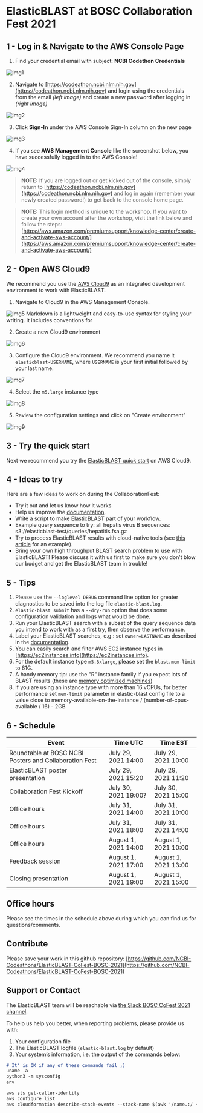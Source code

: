 # ElasticBLAST at BOSC Collaboration Fest 2021

## 1 - Log in & Navigate to the AWS Console Page

1) Find your credential email with subject: **NCBI Codethon Credentials**

![img1](images/img1.jpg)

2) Navigate to [https://codeathon.ncbi.nlm.nih.gov](https://codeathon.ncbi.nlm.nih.gov) and login using the credentials from the email *(left image)* and create a new password after logging in *(right image)*

![img2](images/img2.jpg)


3) Click **Sign-In** under the AWS Console Sign-In column on the new page

![img3](images/img3.jpg)

4) If you see **AWS Management Console** like the screenshot below, you have successfully logged in to the AWS Console!

![img4](images/img4.jpg)

> **NOTE:** If you are logged out or get kicked out of the console, simply return to [https://codeathon.ncbi.nlm.nih.gov](https://codeathon.ncbi.nlm.nih.gov) and log in again (remember your newly created password!) to get back to the console home page.

> **NOTE:** This login method is unique to the workshop. If you want to create your own account after the workshop, visit the link below and follow the steps:
> [https://aws.amazon.com/premiumsupport/knowledge-center/create-and-activate-aws-account/](https://aws.amazon.com/premiumsupport/knowledge-center/create-and-activate-aws-account/)

## 2 - Open AWS Cloud9

We recommend you use the [AWS Cloud9](https://aws.amazon.com/cloud9/) as an integrated development environment
to work with ElasticBLAST.

1) Navigate to Cloud9 in the AWS Management Console.

![img5](images/img5-cloud9.png)
Markdown is a lightweight and easy-to-use syntax for styling your writing. It includes conventions for

2) Create a new Cloud9 environment

![img6](images/img6-create-cloud9.png)

3) Configure the Cloud9 environment. We recommend you name it
`elasticblast-USERNAME`, where `USERNAME` is your first initial followed by
your last name.

![img7](images/img7-conf-c9.png)

4) Select the `m5.large` instance type

![img8](images/img8-conf-c9.png)

5) Review the configuration settings and click on "Create environment"

![img9](images/img9-conf-review-c9.png)

## 3 -  Try the quick start

Next we recommend you try the [ElasticBLAST quick
start](https://blast.ncbi.nlm.nih.gov/doc/elastic-blast/quickstart-aws.html)
on AWS Cloud9.

## 4 -  Ideas to try

Here are a few ideas to work on during the CollaborationFest:

* Try it out and let us know how it works
* Help us improve the [documentation](https://blast.ncbi.nlm.nih.gov/doc/elastic-blast).
* Write a script to make ElasticBLAST part of your workflow.
* Example query sequence to try: all hepatis virus B sequences: s3://elasticblast-test/queries/hepatitis.fsa.gz
* Try to process ElasticBLAST results with cloud-native tools (see [this
  article](https://medium.com/codex/blast-on-the-cloud-with-ncbis-elasticblast-3b35b29afde7) for an example). 
* Bring your own high throughput BLAST search problem to use with ElasticBLAST! Please discuss it with us first to make sure you don’t blow our budget and get the ElasticBLAST team in trouble!

## 5 - Tips

1. Please use the `--loglevel DEBUG` command line option for greater diagnostics to be saved into the log file `elastic-blast.log`.
1. `elastic-blast submit` has a `--dry-run` option that does some configuration validation and logs what would be done.
1. Run your ElasticBLAST search with a subset of the query sequence data you intend to work with as a first try, then observe the performance.
1. Label your ElasticBLAST searches, e.g.: set `owner=LASTNAME` as described in the [documentation](https://blast.ncbi.nlm.nih.gov/doc/elastic-blast/configuration.html#cloud-resource-labels).
1. You can easily search and filter AWS EC2 instance types in [https://ec2instances.info](https://ec2instances.info).
  1. For the default instance type `m5.8xlarge`, please set the `blast.mem-limit` to 61G.
  1. A handy memory tip: use the "R" instance family if you expect lots of BLAST results (these are [memory optimized machines](https://docs.aws.amazon.com/AWSEC2/latest/UserGuide/memory-optimized-instances.html))
1. If you are using an instance type with more than 16 vCPUs, for better performance set `mem-limit` parameter in elastic-blast config file to a value close to memory-available-on-the-instance / (number-of-cpus-available / 16) - 2GB

## 6 - Schedule

| Event | Time UTC | Time EST|
|-------|----------| -------|
| Roundtable at BOSC NCBI Posters and Collaboration Fest| July 29, 2021 14:00 | July 29, 2021 10:00 |
| ElasticBLAST poster presentation | July 29, 2021 15:20 | July 29, 2021 11:20 |
| Collaboration Fest Kickoff | July 30, 2021 19:00? | July 30, 2021 15:00  |
| Office hours | July 31, 2021 14:00  | July 31, 2021 10:00 |
| Office hours | July 31, 2021 18:00  | July 31, 2021 14:00 |
| Office hours | August 1, 2021 14:00 | August 1, 2021 10:00 |
| Feedback session | August 1, 2021 17:00  | August 1, 2021 13:00 |
| Closing presentation | August 1, 2021 19:00  | August 1, 2021 15:00 |

##  Office hours

Please see the times in the schedule above during which you can find us for questions/comments.

##  Contribute

Please save your work in this github repository:
[https://github.com/NCBI-Codeathons/ElasticBLAST-CoFest-BOSC-2021](https://github.com/NCBI-Codeathons/ElasticBLAST-CoFest-BOSC-2021)


##  Support or Contact

The ElasticBLAST team will be reachable via [the Slack BOSC CoFest 2021 channel](https://obf-bosc.slack.com/archives/C01M9N7B02E). 

To help us help you better, when reporting problems, please provide us with:

1. Your configuration file
2. The ElasticBLAST logfile (`elastic-blast.log` by default)
3. Your system’s information, i.e. the output of the commands below:

```markdown
# It' is OK if any of these commands fail ;)
uname -a
python3 -m sysconfig
env

aws sts get-caller-identity
aws configure list
aws cloudformation describe-stack-events --stack-name $(awk '/name.:/ {print $NF}' elastic-blast.log | tr -d ",'" | tail -1) --region $(awk '/region.:/ {print $NF}' elastic-blast.log | tr -d ",}'" | tail -1) --output json
```
